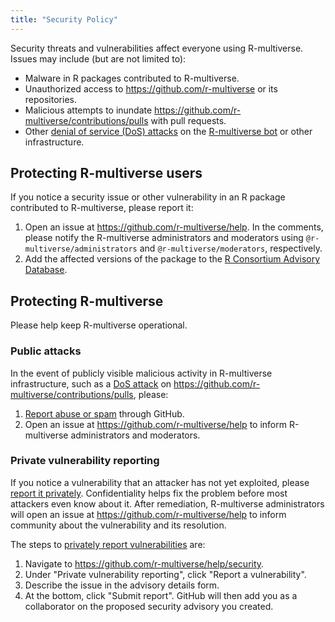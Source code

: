 ```yaml
---
title: "Security Policy"
---
```


Security threats and vulnerabilities affect everyone using R-multiverse. Issues may include (but are not limited to):

* Malware in R packages contributed to R-multiverse.
* Unauthorized access to <https://github.com/r-multiverse> or its repositories.
* Malicious attempts to inundate <https://github.com/r-multiverse/contributions/pulls> with pull requests.
* Other [denial of service (DoS) attacks](https://en.wikipedia.org/wiki/Denial-of-service_attack) on the [R-multiverse bot](https://github.com/apps/r-multiverse) or other infrastructure.

## Protecting R-multiverse users

If you notice a security issue or other vulnerability in an R package contributed to R-multiverse, please report it:

1. Open an issue at <https://github.com/r-multiverse/help>. In the comments, please notify the R-multiverse administrators and moderators using `@r-multiverse/administrators` and `@r-multiverse/moderators`, respectively.
2. Add the affected versions of the package to the [R Consortium Advisory Database](https://github.com/RConsortium/r-advisory-database).

## Protecting R-multiverse

Please help keep R-multiverse operational.

### Public attacks

In the event of publicly visible malicious activity in R-multiverse infrastructure, such as a [DoS attack](https://en.wikipedia.org/wiki/Denial-of-service_attack) on <https://github.com/r-multiverse/contributions/pulls>, please:

1. [Report abuse or spam](https://docs.github.com/en/communities/maintaining-your-safety-on-github/reporting-abuse-or-spam) through GitHub.
2. Open an issue at <https://github.com/r-multiverse/help> to inform R-multiverse administrators and moderators.

### Private vulnerability reporting

If you notice a vulnerability that an attacker has not yet exploited, please [report it privately](https://docs.github.com/en/code-security/security-advisories/guidance-on-reporting-and-writing-information-about-vulnerabilities/privately-reporting-a-security-vulnerability).
Confidentiality helps fix the problem before most attackers even know about it.
After remediation, R-multiverse administrators will open an issue at <https://github.com/r-multiverse/help> to inform community about the vulnerability and its resolution.

The steps to [privately report vulnerabilities](https://docs.github.com/en/code-security/security-advisories/guidance-on-reporting-and-writing-information-about-vulnerabilities/privately-reporting-a-security-vulnerability) are:

1. Navigate to <https://github.com/r-multiverse/help/security>.
2. Under "Private vulnerability reporting", click "Report a vulnerability".
3. Describe the issue in the advisory details form.
4. At the bottom, click "Submit report". GitHub will then add you as a collaborator on the proposed security advisory you created.


